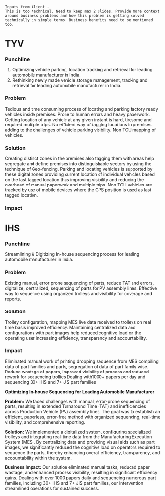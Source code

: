 ``` 
Inputs from Client - 
This is too technical. Need to keep max 2 slides. Provide more context around business problems and how this problem is getting solved technically in simple terms. Business benefits need to be mentioned too.
```
# TYV

### Punchline
1. Optimizing vehicle parking, location tracking and retrieval for leading automobile manufacturer in India.
2. Rethinking newly made vehicle storage management, tracking and retrieval for leading automobile manufacturer in India.

### Problem
Tedious and time consuming process of locating and parking factory ready vehicles inside premises. Prone to human errors and heavy paperwork. Getting location of any vehicle at any given instant is hard, tiresome and required multiple trips. No efficient way of tagging locations in premises adding to the challenges of vehicle parking visibility. Non TCU mapping of vehicles.

### Solution
Creating distinct zones in the premises also tagging them with areas help segregate and define premises into distinguishable sectors by using the technique of Geo-fencing. 
Parking and locating vehicles is supported by these digital zones providing current location of individual vehicles based on the last tagged location thus improving visibility and reducing the overhead of manual paperwork and multiple trips. Non TCU vehicles are tracked by use of mobile devices where the GPS position is used as last tagged location.
### Impact



# IHS
### Punchline
Streamlining & Digitizing In-house sequencing process for leading automobile manufacturer in India.
### Problem
Existing manual, error prone sequencing of parts, reduce TAT and errors, digitalize, centralized, sequencing of parts for PV assembly lines. Effective way to sequence using organized trolleys and visibility for coverage and reports.
### Solution
Trolley configuration, mapping MES live data received to trolleys on real time basis improved efficiency. Maintaining centralized data and configurations with part images help reduced cognitive load on the operating user increasing efficiency, transparency and accountability.
### Impact
Eliminated manual work of printing dropping sequence from MES compiling data of part families and parts, segregation of data of part family wise. Reduce wastage of papers, Improved visibility of process and reduced rework for sequencing trollies
Dealing with1000+ papers per day and sequencing 30+ IHS and 7+ JIS part families


**Optimizing In-house Sequencing for Leading Automobile Manufacturer**

**Problem:**
We faced challenges with manual, error-prone sequencing of parts, resulting in extended Turnaround Time (TAT) and inefficiencies across Production Vehicle (PV) assembly lines. The goal was to establish an efficient, paperless, error-free method with organized sequencing, real-time visibility, and comprehensive reporting.

**Solution:**
We implemented a digitalized system, configuring specialized trolleys and integrating real-time data from the Manufacturing Execution System (MES). By centralizing data and providing visual aids such as part images, we significantly reduced the cognitive load on operators required to sequence the parts, thereby enhancing overall efficiency, transparency, and accountability within the system.

**Business Impact:**
Our solution eliminated manual tasks, reduced paper wastage, and enhanced process visibility, resulting in significant efficiency gains. Dealing with over 1000 papers daily and sequencing numerous part families, including 30+ IHS and 7+ JIS part families, our intervention streamlined operations for sustained success.
